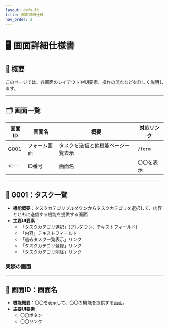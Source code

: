 ```yaml
---
layout: default
title: 画面詳細仕様
nav_order: 2
---
```


# 🖥️ 画面詳細仕様書

## 🧭 概要
このページでは、各画面のレイアウトやUI要素、操作の流れなどを詳しく説明します。

---

## 🗂️ 画面一覧

| 画面ID | 画面名     | 概要                     | 対応リンク     |
|--------|------------|--------------------------|----------------|
| G001   | フォーム画面 | タスクを送信と他機能ページ一覧表示         | `/form`        |
<!--| ID番号   | 画面名 | 〇〇を表示                             | `/〇〇`        | -->

---

## 📝 G001：タスク一覧

- **機能概要**：タスクカテゴリプルダウンからタスクカテゴリを選択して、内容とともに送信する機能を提供する画面
- **主要UI要素**：
  - 「タスクカテゴリ選択」(プルダウン、テキストフィールド)
  - 「内容」テキストフィールド
  - 「過去タスク一覧表示」リンク
  - 「タスクカテゴリ登録」リンク
  - 「タスクカテゴリ削除」リンク

### 実際の画面



---

## 📝 画面ID：画面名

- **機能概要**：〇〇を表示して、〇〇の機能を提供する画面。
- **主要UI要素**：
    - 〇〇ボタン
    - 〇〇リンク